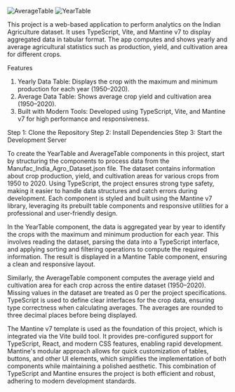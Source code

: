 ![AverageTable](https://github.com/user-attachments/assets/33616766-ddab-457f-afed-4bbabf86a133)
![YearTable](https://github.com/user-attachments/assets/4e2945bb-cbcd-4090-83e0-23cce6df2d0a)

This project is a web-based application to perform analytics on the Indian Agriculture dataset. It uses TypeScript, Vite, and Mantine v7 to display aggregated data in tabular format. The app computes and shows yearly and average agricultural statistics such as production, yield, and cultivation area for different crops.

Features
1) Yearly Data Table: Displays the crop with the maximum and minimum production for each year (1950–2020).
2) Average Data Table: Shows average crop yield and cultivation area (1950–2020).
3) Built with Modern Tools: Developed using TypeScript, Vite, and Mantine v7 for high performance and responsiveness.

Step 1: Clone the Repository
Step 2: Install Dependencies
Step 3: Start the Development Server

To create the YearTable and AverageTable components in this project, start by structuring the components to process data from the Manufac_India_Agro_Dataset.json file. The dataset contains information about crop production, yield, and cultivation areas for various crops from 1950 to 2020. Using TypeScript, the project ensures strong type safety, making it easier to handle data structures and catch errors during development. Each component is styled and built using the Mantine v7 library, leveraging its prebuilt table components and responsive utilities for a professional and user-friendly design.

In the YearTable component, the data is aggregated year by year to identify the crops with the maximum and minimum production for each year. This involves reading the dataset, parsing the data into a TypeScript interface, and applying sorting and filtering operations to compute the required information. The result is displayed in a Mantine Table component, ensuring a clean and responsive layout.

Similarly, the AverageTable component computes the average yield and cultivation area for each crop across the entire dataset (1950–2020). Missing values in the dataset are treated as 0 per the project specifications. TypeScript is used to define clear interfaces for the crop data, ensuring type correctness when calculating averages. The averages are rounded to three decimal places before being displayed.

The Mantine v7 template is used as the foundation of this project, which is integrated via the Vite build tool. It provides pre-configured support for TypeScript, React, and modern CSS features, enabling rapid development. Mantine's modular approach allows for quick customization of tables, buttons, and other UI elements, which simplifies the implementation of both components while maintaining a polished aesthetic. This combination of TypeScript and Mantine ensures the project is both efficient and robust, adhering to modern development standards.
